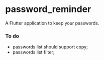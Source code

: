 # password_reminder

A Flutter application to keep your passwords.

### To do

- passwords list should support copy;
- passwords list filter;

